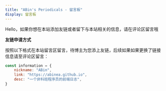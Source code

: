 ```yaml
---
title: "ABin's Periodicals - 留言板"
display: 留言板
---
```


Hello，如果你想在本站添加友链或者留下与本站相关的信息，请在评论区留言哦

**友链申请方式**

按照以下格式在本站留言区留言，待博主为您添上友链，后续如果如果更换了链接信息请至评论区留言：

```js
const information = {
	nickname: "ABin",
	link: "https://abinea.github.io",
	desc: "一个非科班程序员的前端日志",
}
```
